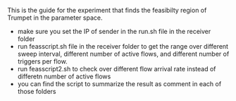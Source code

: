 This is the guide for the experiment that finds the feasibilty region of Trumpet in the parameter space. 
- make sure you set the IP of sender in the run.sh file in the receiver folder
- run feasscript.sh file in the receiver folder to get the range over different sweep interval, different number of active flows, and different number of triggers per flow. 
- run feasscript2.sh to check over different flow arrival rate instead of differetn number of active flows
- you can find the script to summarize the result as comment in each of those folders
